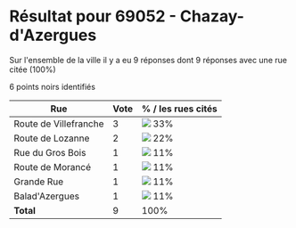 # Résultat pour 69052 - Chazay-d'Azergues

Sur l'ensemble de la ville il y a eu 9 réponses dont 9 réponses avec une rue citée (100%)

6 points noirs identifiés

| Rue | Vote | % / les rues cités|
|-----|------|-------------------|
| Route de Villefranche | 3 | <img src="../../img/bar_33.gif" />&nbsp;33%|
| Route de Lozanne | 2 | <img src="../../img/bar_22.gif" />&nbsp;22%|
| Rue du Gros Bois | 1 | <img src="../../img/bar_11.gif" />&nbsp;11%|
| Route de Morancé | 1 | <img src="../../img/bar_11.gif" />&nbsp;11%|
| Grande Rue | 1 | <img src="../../img/bar_11.gif" />&nbsp;11%|
| Balad'Azergues | 1 | <img src="../../img/bar_11.gif" />&nbsp;11%|
| **Total** | 9 | 100%|
